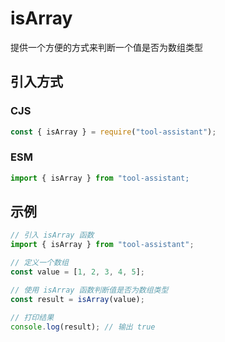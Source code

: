 # isArray

提供一个方便的方式来判断一个值是否为数组类型

## 引入方式

### CJS

```javascript
const { isArray } = require("tool-assistant");
```

### ESM

```javascript
import { isArray } from "tool-assistant;
```

## 示例

```javascript
// 引入 isArray 函数
import { isArray } from "tool-assistant";

// 定义一个数组
const value = [1, 2, 3, 4, 5];

// 使用 isArray 函数判断值是否为数组类型
const result = isArray(value);

// 打印结果
console.log(result); // 输出 true
```

